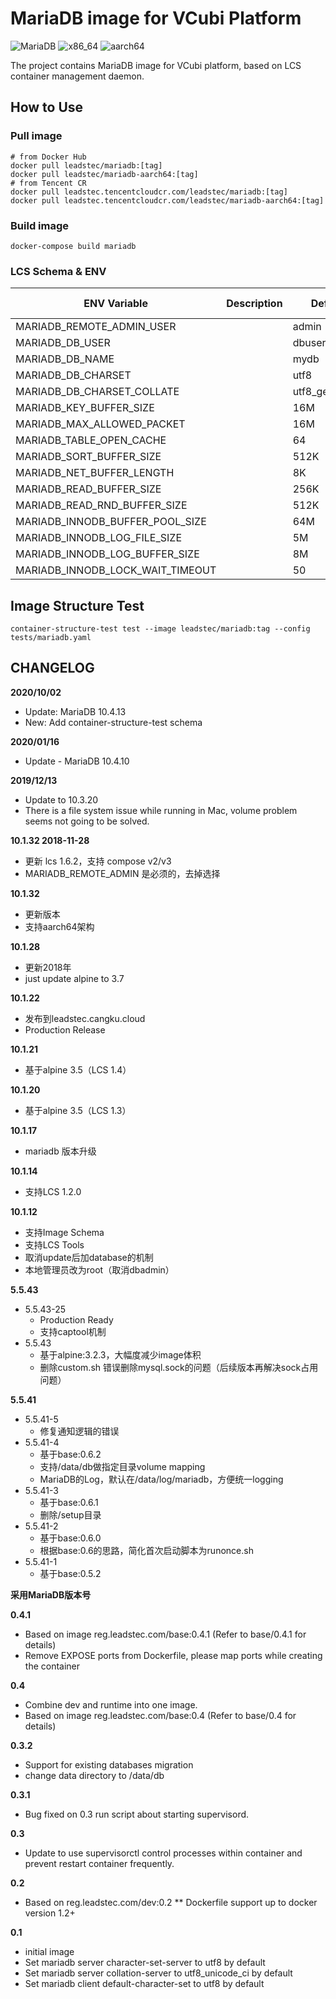 # MariaDB image for VCubi Platform

![MariaDB](https://img.shields.io/badge/mariadb-10.4.13,_latest-blue)
![x86_64](https://img.shields.io/badge/x86_64-supported-brightgreen)
![aarch64](https://img.shields.io/badge/aarch64-supported-brightgreen)

The project contains MariaDB image for VCubi platform, based on LCS container management daemon.

## How to Use

### Pull image
    # from Docker Hub
    docker pull leadstec/mariadb:[tag]
    docker pull leadstec/mariadb-aarch64:[tag]
    # from Tencent CR
    docker pull leadstec.tencentcloudcr.com/leadstec/mariadb:[tag]
    docker pull leadstec.tencentcloudcr.com/leadstec/mariadb-aarch64:[tag]

### Build image
    docker-compose build mariadb

### LCS Schema & ENV

| ENV Variable              | Description               | Default | Accept Values |
|---------------------------|---------------------------|---------|---------------|
| MARIADB_REMOTE_ADMIN_USER |                           |  admin  |     |
| MARIADB_DB_USER           |                           |  dbuser |               |
| MARIADB_DB_NAME           |                           |   mydb  |               |
| MARIADB_DB_CHARSET        |                           |   utf8  |               |
| MARIADB_DB_CHARSET_COLLATE|                           | utf8_general_ci |       |
| MARIADB_KEY_BUFFER_SIZE   |                           |   16M   |               |
| MARIADB_MAX_ALLOWED_PACKET|                           |   16M   |     |
| MARIADB_TABLE_OPEN_CACHE  |                           |   64    |     |
| MARIADB_SORT_BUFFER_SIZE  |                           |   512K  |     |
| MARIADB_NET_BUFFER_LENGTH |                           |    8K   |     |
| MARIADB_READ_BUFFER_SIZE  |                           |   256K  |     |
| MARIADB_READ_RND_BUFFER_SIZE  |                       |   512K  |     |
| MARIADB_INNODB_BUFFER_POOL_SIZE   |                   |   64M   |     |
| MARIADB_INNODB_LOG_FILE_SIZE  |                       |   5M    |     |
| MARIADB_INNODB_LOG_BUFFER_SIZE|                       |   8M    |     |
| MARIADB_INNODB_LOCK_WAIT_TIMEOUT  |                   |   50    |     |

## Image Structure Test
    container-structure-test test --image leadstec/mariadb:tag --config tests/mariadb.yaml

## CHANGELOG

**2020/10/02**
* Update: MariaDB 10.4.13
* New: Add container-structure-test schema

**2020/01/16**
* Update - MariaDB 10.4.10

**2019/12/13**
* Update to 10.3.20
* There is a file system issue while running in Mac, volume problem seems not going to be solved.

**10.1.32 2018-11-28**
* 更新 lcs 1.6.2，支持 compose v2/v3
* MARIADB_REMOTE_ADMIN 是必须的，去掉选择

**10.1.32**
* 更新版本
* 支持aarch64架构

**10.1.28**
* 更新2018年
* just update alpine to 3.7

**10.1.22**
* 发布到leadstec.cangku.cloud
* Production Release

**10.1.21**

* 基于alpine 3.5（LCS 1.4）

**10.1.20**

* 基于alpine 3.5（LCS 1.3）

**10.1.17**

* mariadb 版本升级

**10.1.14**

* 支持LCS 1.2.0

**10.1.12**

* 支持Image Schema
* 支持LCS Tools
* 取消update后加database的机制
* 本地管理员改为root（取消dbadmin）

**5.5.43**

* 5.5.43-25
    - Production Ready
    - 支持captool机制
* 5.5.43
    - 基于alpine:3.2.3，大幅度减少image体积
    - 删除custom.sh 错误删除mysql.sock的问题（后续版本再解决sock占用问题）

**5.5.41**

* 5.5.41-5
    - 修复通知逻辑的错误
* 5.5.41-4
    - 基于base:0.6.2
    - 支持/data/db做指定目录volume mapping
    - MariaDB的Log，默认在/data/log/mariadb，方便统一logging
* 5.5.41-3
    - 基于base:0.6.1
    - 删除/setup目录
* 5.5.41-2
    - 基于base:0.6.0
    - 根据base:0.6的思路，简化首次启动脚本为runonce.sh
* 5.5.41-1
    - 基于base:0.5.2

**采用MariaDB版本号**

**0.4.1**

* Based on image reg.leadstec.com/base:0.4.1 (Refer to base/0.4.1 for details)
* Remove EXPOSE ports from Dockerfile, please map ports while creating the container

**0.4**

* Combine dev and runtime into one image.
* Based on image reg.leadstec.com/base:0.4 (Refer to base/0.4 for details)

**0.3.2**

* Support for existing databases migration
* change data directory to /data/db

**0.3.1**

* Bug fixed on 0.3 run script about starting supervisord.

**0.3**

* Update to use supervisorctl control processes within container and prevent restart container frequently.

**0.2**

* Based on reg.leadstec.com/dev:0.2
** Dockerfile support up to docker version 1.2+

**0.1**

* initial image
* Set mariadb server character-set-server to utf8 by default
* Set mariadb server collation-server to utf8_unicode_ci by default
* Set mariadb client default-character-set to utf8 by default
